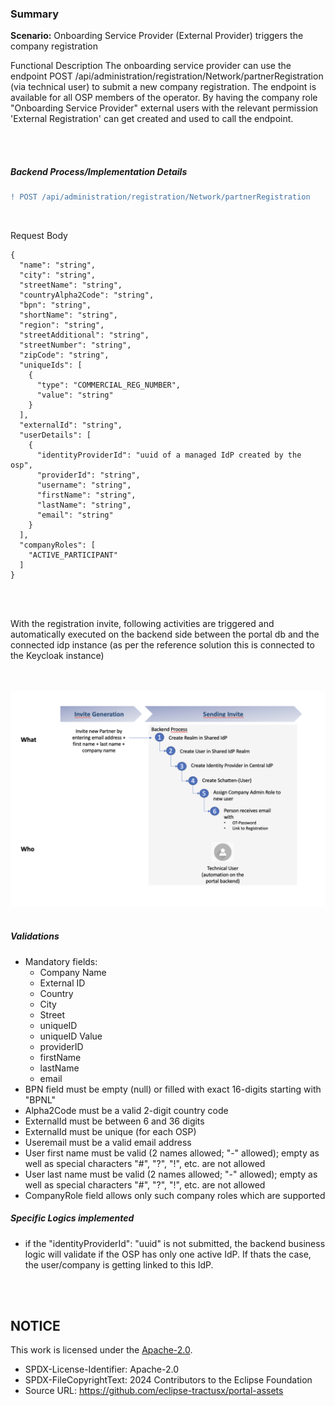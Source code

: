### Summary

**Scenario:** Onboarding Service Provider (External Provider) triggers the company registration
<br>

Functional Description
The onboarding service provider can use the endpoint POST /api/administration/registration/Network/partnerRegistration (via technical user) to submit a new company registration.
The endpoint is available for all OSP members of the operator. By having the company role "Onboarding Service Provider" external users with the relevant permission 'External Registration' can get created and used to call the endpoint.

<br>
<br>

##### Backend Process/Implementation Details

```diff
! POST /api/administration/registration/Network/partnerRegistration
```

<br>

Request Body

    {
      "name": "string",
      "city": "string",
      "streetName": "string",
      "countryAlpha2Code": "string",
      "bpn": "string",
      "shortName": "string",
      "region": "string",
      "streetAdditional": "string",
      "streetNumber": "string",
      "zipCode": "string",
      "uniqueIds": [
        {
          "type": "COMMERCIAL_REG_NUMBER",
          "value": "string"
        }
      ],
      "externalId": "string",
      "userDetails": [
        {
          "identityProviderId": "uuid of a managed IdP created by the osp",
          "providerId": "string",
          "username": "string",
          "firstName": "string",
          "lastName": "string",
          "email": "string"
        }
      ],
      "companyRoles": [
        "ACTIVE_PARTICIPANT"
      ]
    }

<br>
<br>

With the registration invite, following activities are triggered and automatically executed on the backend side between the portal db and the connected idp instance (as per the reference solution this is connected to the Keycloak instance)

<br>
<br>
<img width="744" alt="image" src="https://raw.githubusercontent.com/eclipse-tractusx/portal-assets/main/docs/static/registration-invite-activities.png">
<br>
<br>

##### Validations

- Mandatory fields:
  - Company Name
  - External ID
  - Country
  - City
  - Street
  - uniqueID
  - uniqueID Value
  - providerID
  - firstName
  - lastName
  - email
- BPN field must be empty (null) or filled with exact 16-digits starting with "BPNL"
- Alpha2Code must be a valid 2-digit country code
- ExternalId must be between 6 and 36 digits
- ExternalId must be unique (for each OSP)
- Useremail must be a valid email address
- User first name must be valid (2 names allowed; "-" allowed); empty as well as special characters "#", "?", "!", etc. are not allowed
- User last name must be valid (2 names allowed; "-" allowed); empty as well as special characters "#", "?", "!", etc. are not allowed
- CompanyRole field allows only such company roles which are supported

##### Specific Logics implemented

- if the "identityProviderId": "uuid" is not submitted, the backend business logic will validate if the OSP has only one active IdP. If thats the case, the user/company is getting linked to this IdP.

<br>
<br>

## NOTICE

This work is licensed under the [Apache-2.0](https://www.apache.org/licenses/LICENSE-2.0).

- SPDX-License-Identifier: Apache-2.0
- SPDX-FileCopyrightText: 2024 Contributors to the Eclipse Foundation
- Source URL: https://github.com/eclipse-tractusx/portal-assets
